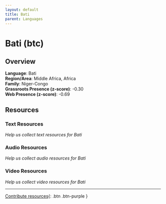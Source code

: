 ```yaml
---
layout: default
title: Bati
parent: Languages
---
```


# Bati (btc)

## Overview

**Language**: Bati  
**Region/Area**: Middle Africa, Africa  
**Family**: Niger-Congo  
**Grassroots Presence (z-score)**: -0.30  
**Web Presence (z-score)**: -0.69  

## Resources

### Text Resources
*Help us collect text resources for Bati*

### Audio Resources
*Help us collect audio resources for Bati*

### Video Resources
*Help us collect video resources for Bati*

---

[Contribute resources](https://forms.office.com/e/1SfLJx3u1r){: .btn .btn-purple }
